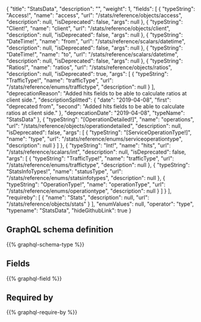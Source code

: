 {
  "title": "StatsData",
  "description": "",
  "weight": 1,
  "fields": [
    {
      "typeString": "Access!",
      "name": "access",
      "url": "/stats/reference/objects/access",
      "description": null,
      "isDeprecated": false,
      "args": null
    },
    {
      "typeString": "Client!",
      "name": "client",
      "url": "/stats/reference/objects/client",
      "description": null,
      "isDeprecated": false,
      "args": null
    },
    {
      "typeString": "DateTime!",
      "name": "from",
      "url": "/stats/reference/scalars/datetime",
      "description": null,
      "isDeprecated": false,
      "args": null
    },
    {
      "typeString": "DateTime!",
      "name": "to",
      "url": "/stats/reference/scalars/datetime",
      "description": null,
      "isDeprecated": false,
      "args": null
    },
    {
      "typeString": "Ratios!",
      "name": "ratios",
      "url": "/stats/reference/objects/ratios",
      "description": null,
      "isDeprecated": true,
      "args": [
        {
          "typeString": "TrafficType!",
          "name": "trafficType",
          "url": "/stats/reference/enums/traffictype",
          "description": null
        }
      ],
      "deprecationReason": "Added hits fields to be able to calculate ratios at client side.",
      "descriptionSplitted": {
        "date": "2019-04-08",
        "first": "deprecated from",
        "second": "Added hits fields to be able to calculate ratios at client side."
      },
      "deprecationDate": "2019-04-08",
      "typeName": "StatsData"
    },
    {
      "typeString": "[OperationDetailed!]",
      "name": "operations",
      "url": "/stats/reference/objects/operationdetailed",
      "description": null,
      "isDeprecated": false,
      "args": [
        {
          "typeString": "[ServiceOperationType!]",
          "name": "type",
          "url": "/stats/reference/enums/serviceoperationtype",
          "description": null
        }
      ]
    },
    {
      "typeString": "Int!",
      "name": "hits",
      "url": "/stats/reference/scalars/int",
      "description": null,
      "isDeprecated": false,
      "args": [
        {
          "typeString": "TrafficType!",
          "name": "trafficType",
          "url": "/stats/reference/enums/traffictype",
          "description": null
        },
        {
          "typeString": "StatsInfoTypes!",
          "name": "statusType",
          "url": "/stats/reference/enums/statsinfotypes",
          "description": null
        },
        {
          "typeString": "OperationType!",
          "name": "operationType",
          "url": "/stats/reference/enums/operationtype",
          "description": null
        }
      ]
    }
  ],
  "requireby": [
    {
      "name": "Stats",
      "description": null,
      "url": "/stats/reference/objects/stats"
    }
  ],
  "enumValues": null,
  "operator": "type",
  "typename": "StatsData",
  "hideGithubLink": true
}
## GraphQL schema definition

{{% graphql-schema-type %}}

## Fields

{{% graphql-field %}}

## Required by

{{% graphql-require-by %}}
